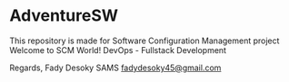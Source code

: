 # AdventureSW
 This repository is made for Software Configuration Management project
 Welcome to SCM World!
 DevOps - Fullstack Development

 Regards,
 Fady Desoky
 SAMS
 fadydesoky45@gmail.com